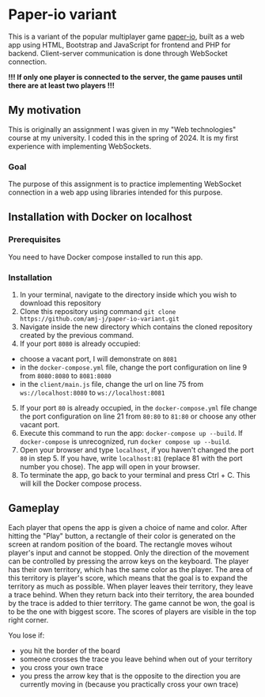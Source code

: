 # Paper-io variant
This is a variant of the popular multiplayer game [paper-io](https://paper-io.com/), built as a web app using HTML, Bootstrap and JavaScript for frontend and PHP for backend. Client-server communication is done through WebSocket connection.

**!!! If only one player is connected to the server, the game pauses until there are at least two players !!!**

## My motivation
This is originally an assignment I was given in my "Web technologies" course at my university. I coded this in the spring of 2024.
It is my first experience with implementing WebSockets.

### Goal
The purpose of this assignment is to practice implementing WebSocket connection in a web app using libraries intended for this purpose.

## Installation with Docker on localhost
### Prerequisites
You need to have Docker compose installed to run this app.

### Installation
1. In your terminal, navigate to the directory inside which you wish to download this repository
2. Clone this repository using command ```git clone https://github.com/amj-j/paper-io-variant.git```
3. Navigate inside the new directory which contains the cloned repository created by the previous command.
4. If your port ```8080``` is already occupied:
  - choose a vacant port, I will demonstrate on ```8081```
  - in the ```docker-compose.yml``` file, change the port configuration on line 9 from ```8080:8080``` to ```8081:8080```
  - in the ```client/main.js``` file, change the url on line 75 from ```ws://localhost:8080``` to ```ws://localhost:8081```
5. If your port ```80``` is already occupied, in the ```docker-compose.yml``` file change the port configuration on line 21 from ```80:80``` to ```81:80``` or choose any other vacant port.
6. Execute this command to run the app: ```docker-compose up --build```. If ```docker-compose``` is unrecognized, run ```docker compose up --build```.
7. Open your browser and type ```localhost```, if you haven't changed the port ```80``` in step 5. If you have, write ```localhost:81``` (replace 81 with the port number you chose). The app will open in your browser.
8. To terminate the app, go back to your terminal and press Ctrl + C. This will kill the Docker compose process.

## Gameplay
Each player that opens the app is given a choice of name and color. After hitting the "Play" button, a rectangle of their color is generated on the screen at random position of the board.
The rectangle moves wihout player's input and cannot be stopped. Only the direction of the movement can be controlled by pressing the arrow keys on the keyboard. The player has their own territory, which has the same color as the player. The area of this territory is player's score, which means that the goal is to expand the territory as much as possible. When player leaves their territory, they leave a trace behind. When they return back into their territory, the area bounded by the trace is added to thier territory. The game cannot be won, the goal is to be the one with biggest score. The scores of players are visible in the top right corner.

You lose if:
- you hit the border of the board
- someone crosses the trace you leave behind when out of your territory
- you cross your own trace
- you press the arrow key that is the opposite to the direction you are currently moving in (because you practically cross your own trace)

